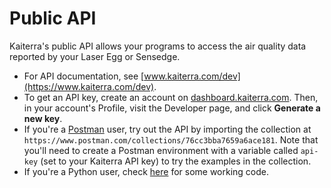 # Public API
Kaiterra's public API allows your programs to access the air quality data reported by your Laser Egg or Sensedge.

- For API documentation, see [www.kaiterra.com/dev](https://www.kaiterra.com/dev).
- To get an API key, create an account on [dashboard.kaiterra.com](https://dashboard.kaiterra.com).  Then, in your account's Profile, visit the Developer page, and click **Generate a new key**.
- If you're a [Postman](https://www.postman.com/) user, try out the API by importing the collection at `https://www.postman.com/collections/76cc3bba7659a6ace181`. Note that you'll need to create a Postman environment with a variable called `api-key` (set to your Kaiterra API key) to try the examples in the collection.
- If you're a Python user, check [here](examples/restv1-apikey.py) for some working code.
